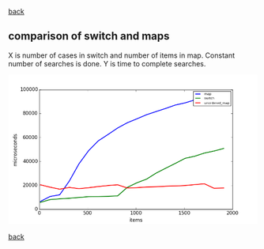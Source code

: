 [back](./index.html)

comparison of switch and maps
-----------------------------

X is number of cases in switch and number of items in map.
Constant number of searches is done. Y is time to complete searches.

![switch](./plots/switch.png)

[back](./index.html)
